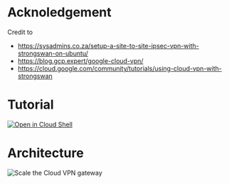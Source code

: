 
# Acknoledgement

Credit to 

* https://sysadmins.co.za/setup-a-site-to-site-ipsec-vpn-with-strongswan-on-ubuntu/
* https://blog.gcp.expert/google-cloud-vpn/
* https://cloud.google.com/community/tutorials/using-cloud-vpn-with-strongswan

# Tutorial

[![Open in Cloud Shell](https://gstatic.com/cloudssh/images/open-btn.png)](https://console.cloud.google.com/home?cloudshell=true&cloudshell_git_repo=github.com/cclin81922/gcp.git&cloudshell_tutorial=lab-10G-vpn-strongswan/tutorial.md)

# Architecture
![Scale the Cloud VPN gateway](https://cloud.google.com/vpn/images/vpn-basic-2-cloud-vpn.svg)
